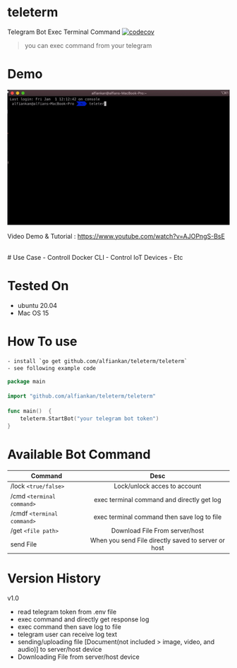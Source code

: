 # teleterm
Telegram Bot Exec Terminal Command 
[![codecov](https://codecov.io/gh/alfiankan/teleterm/branch/main/graph/badge.svg?token=ZQ4Z1ZU4EM)](https://codecov.io/gh/alfiankan/teleterm)
>you can exec command from your telegram

# Demo
<img src="demoo.gif"/>
<br>

Video Demo & Tutorial : https://www.youtube.com/watch?v=AJOPngS-BsE

<br>
# Use Case
- Controll Docker CLI 
- Control IoT Devices
- Etc

# Tested On
- ubuntu 20.04
- Mac OS 15


# How To use
    - install `go get github.com/alfiankan/teleterm/teleterm`
    - see following example code

```go
package main

import "github.com/alfiankan/teleterm/teleterm"

func main()  {
	teleterm.StartBot("your telegram bot token")
}

```

# Available Bot Command
| Command       |Desc          |
| ------------- |:-------------:|
|/lock `<true/false>`|Lock/unlock acces to account
| /cmd `<terminal command>`    | exec terminal command and directly get log
| /cmdf `<terminal command>`       | exec terminal command then save log to file
|/get `<file path>`| Download File From server/host
|send File|When you send File directly saved to server or host

# Version History
v1.0
- read telegram token from .env file
- exec command and directly get response log
- exec command then save log to file
- telegram user can receive log text
- sending/uploading file [Document(not included > image, video, and audio)] to server/host device
- Downloading File from server/host device
